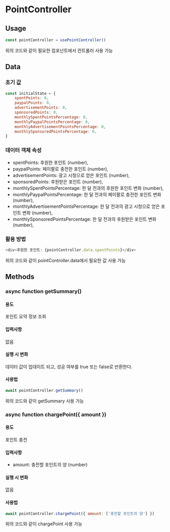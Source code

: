 # PointController

## Usage
```javascript
const pointController = usePointController()
```
위의 코드와 같이 필요한 컴포넌트에서 컨트롤러 사용 가능


## Data

### 초기 값
```javascript
const initialState = {
    spentPoints: 0,
    paypalPoints: 0,
    advertisementPoints: 0,
    sponsoredPoints: 0,
    monthlySpentPointsPercentage: 0,
    monthlyPaypalPointsPercentage: 0,
    monthlyAdvertisementPointsPercentage: 0,
    monthlySponsoredPointsPercentage: 0,
}
```

### 데이터 객체 속성
- spentPoints: 후원한 포인트 (number),
- paypalPoints: 페이팔로 충전한 포인트 (number),
- advertisementPoints: 광고 시청으로 얻은 포인트 (number),
- sponsoredPoints: 후원받은 포인트 (number),
- monthlySpentPointsPercentage: 한 달 전과의 후원한 포인트 변화 (number),
- monthlyPaypalPointsPercentage: 한 달 전과의 페이팔로 충전한 포인트 변화 (number),
- monthlyAdvertisementPointsPercentage: 한 달 전과의 광고 시청으로 얻은 포인트 변화 (number),
- monthlySponsoredPointsPercentage: 한 달 전과의 후원받은 포인트 변화 (number),

### 활용 방법
```javascript
<div>후원한 포인트: {pointController.data.spentPoints}</div>
```
위의 코드와 같이 pointController.data에서 필요한 값 사용 가능


## Methods

### async function getSummary()

#### 용도
포인트 요약 정보 조회

#### 입력사항
없음

#### 실행 시 변화
데이터 값이 업데이트 되고, 성공 여부를 true 또는 false로 반환한다.

#### 사용법
```javascript
await pointController.getSummary()
```
위의 코드와 같이 getSummary 사용 가능


### async function chargePoint({ amount })

#### 용도
포인트 충전

#### 입력사항
- amount: 충전할 포인트의 양 (number)

#### 실행 시 변화
없음

#### 사용법
```javascript
await pointController.chargePoint({ amount: ['충전할 포인트의 양'] })
```
위의 코드와 같이 chargePoint 사용 가능
